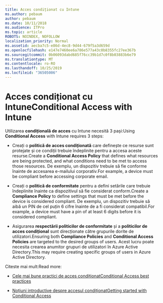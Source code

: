 ```yaml
---
title: Acces condiționat cu Intune
ms.author: pebaum
author: pebaum
ms.date: 10/11/2018
ms.audience: ITPro
ms.topic: article
ROBOTS: NOINDEX, NOFOLLOW
localization_priority: Normal
ms.assetid: aecba7c5-e86d-4ec8-9d44-679f5a3d659d
ms.openlocfilehash: e147e7460ee6a786e577a43c0b8355fc27ee367b
ms.sourcegitcommit: 0b06093dabd685f76cc39b1d7c0f8b03883b6e79
ms.translationtype: MT
ms.contentlocale: ro-RO
ms.lasthandoff: 10/25/2019
ms.locfileid: "36505006"
---
```

# <a name="conditional-access-with-intune"></a><span data-ttu-id="ca06a-102">Acces condiționat cu Intune</span><span class="sxs-lookup"><span data-stu-id="ca06a-102">Conditional Access with Intune</span></span>

<span data-ttu-id="ca06a-103">Utilizarea **condițională de acces** cu Intune necesită 3 pași:</span><span class="sxs-lookup"><span data-stu-id="ca06a-103">Using **Conditional Access** with Intune requires 3 steps:</span></span> 
  
- <span data-ttu-id="ca06a-104">Creați o **politică de acces condiționată** care definește ce resurse sunt protejate și ce condiții trebuie îndeplinite pentru a accesa aceste resurse.</span><span class="sxs-lookup"><span data-stu-id="ca06a-104">Create a **Conditional Access Policy** that defines what resources are being protected, and what conditions need to be met to access those resources.</span></span> <span data-ttu-id="ca06a-105">De exemplu, un dispozitiv trebuie să fie conforme înainte de accesarea e-mailului corporativ.</span><span class="sxs-lookup"><span data-stu-id="ca06a-105">For example, a device must be compliant before accessing corporate email.</span></span> 
    
- <span data-ttu-id="ca06a-106">Creați o **politică de conformitate** pentru a defini setările care trebuie îndeplinite înainte ca dispozitivul să fie considerat conform.</span><span class="sxs-lookup"><span data-stu-id="ca06a-106">Create a **Compliance Policy** to define settings that must be met before the device is considered compliant.</span></span> <span data-ttu-id="ca06a-107">De exemplu, un dispozitiv trebuie să aibă un PIN de cel puțin 6 cifre înainte de a fi considerat compatibil.</span><span class="sxs-lookup"><span data-stu-id="ca06a-107">For example, a device must have a pin of at least 6 digits before it is considered compliant.</span></span> 
    
- <span data-ttu-id="ca06a-108">Asigurarea **respectării politicilor de conformitate** și a **politicilor de acces condițional** sunt direcționate către grupurile dorite de utilizatori.</span><span class="sxs-lookup"><span data-stu-id="ca06a-108">Ensuring both **Compliance Policies** and **Conditional Access Policies** are targeted to the desired groups of users.</span></span> <span data-ttu-id="ca06a-109">Acest lucru poate necesita crearea anumitor grupuri de utilizatori în Azure Active Directory.</span><span class="sxs-lookup"><span data-stu-id="ca06a-109">This may require creating specific groups of users in Azure Active Directory.</span></span> 
    
<span data-ttu-id="ca06a-110">Citeste mai mult:</span><span class="sxs-lookup"><span data-stu-id="ca06a-110">Read more:</span></span>
  
- [<span data-ttu-id="ca06a-111">Cele mai bune practici de acces condiționat</span><span class="sxs-lookup"><span data-stu-id="ca06a-111">Conditional Access best practices</span></span>](https://docs.microsoft.com/azure/active-directory/conditional-access/best-practices)
    
- [<span data-ttu-id="ca06a-112">Noțiuni introductive despre accesul condiționat</span><span class="sxs-lookup"><span data-stu-id="ca06a-112">Getting started with Conditional Access </span></span>](https://docs.microsoft.com/azure/active-directory/active-directory-conditional-access-azure-portal-get-started)
    

